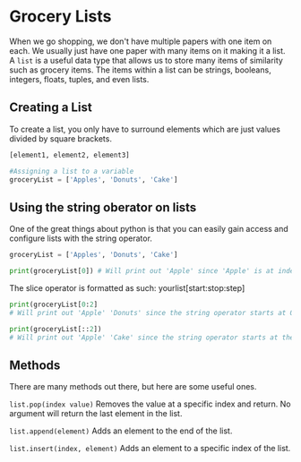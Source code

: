 # Grocery Lists
<!-- Lists -->
When we go shopping, we don't have multiple papers with one item on each. We usually just have one paper with many items on it making it a list. A `list` is a useful data type that allows us to store many items of similarity such as grocery items. The items within a list can be strings, booleans, integers, floats, tuples, and even lists.

## Creating a List
To create a list, you only have to surround elements which are just values divided by square brackets.

```python
[element1, element2, element3]

#Assigning a list to a variable
groceryList = ['Apples', 'Donuts', 'Cake']
```
## Using the string oberator on lists

One of the great things about python is that you can easily gain access and configure lists with the string operator.

```python
groceryList = ['Apples', 'Donuts', 'Cake']

print(groceryList[0]) # Will print out 'Apple' since 'Apple' is at index 0
```
The slice operator is formatted as such: yourlist[start:stop:step]
```python
print(groceryList[0:2] 
# Will print out 'Apple' 'Donuts' since the string operator starts at 0 and stops before 2

print(groceryList[::2])
# Will print out 'Apple' 'Cake' since the string operator starts at the beginning which is 0 and counts up by 2
```

## Methods

There are many methods out there, but here are some useful ones.

`list.pop(index value)` Removes the value at a specific index and return. No argument will return the last element in the list.

`list.append(element)` Adds an element to the end of the list.

`list.insert(index, element)` Adds an element to a specific index of the list.

